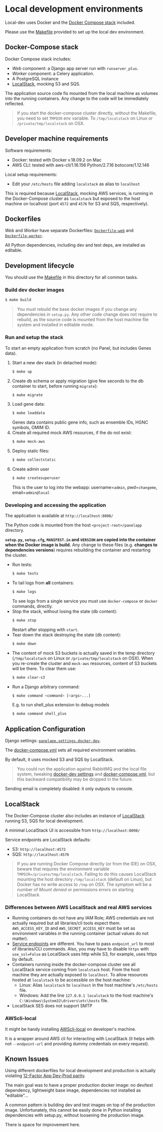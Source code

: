 # Local development environments

Local-dev uses Docker and the [Docker Compose stack](./docker-compose.yml) included.

Please use the [Makefile](./Makefile) provided to set up the local dev environment.

## Docker-Compose stack
 
Docker Compose stack includes:

* _Web_ component: a Django app server run with `runserver_plus`.
* _Worker_  component: a Celery application.
* A PostgreSQL instance
* [LocalStack](https://github.com/localstack/localstack), mocking S3 and SQS.
 
The application source code fis mounted from the local machine as volumes into the running containers.
Any change to the code will be immediately reflected.

> If you start the docker-compose cluster directly, without the Makefile, you need to set `TMPDIR` env variable. 
> To `/tmp/localstack` on Linux or `/private/tmp/localstack` on OSX.

## Developer machine requirements

Software requirements:

* Docker: tested with Docker v.18.09.2 on Mac
* AWS CLI: tested with aws-cli/1.16.156 Python/2.7.16 botocore/1.12.146

Local setup requirements:

* Edit your `/etc/hosts` file adding `localstack` as alias to `localhost`

This is required because [LocalStack](https://github.com/localstack/localstack), mocking AWS services, is running in
the Docker-Compose cluster as `localstack` but exposed to the host machine on localhost (port `4572` and `4576` for 
S3 and SQS, respectively).

## Dockerfiles

_Web_ and _Worker_ have separate Dockerfiles: [`Dockerfile-web`](./Dockerfile-web) and [`Dockerfile-worker`](./Dockerfile-worker).

All Python dependencies, including dev and test deps, are installed as editable.

## Development lifecycle

You should use the [Makefile](./Makefile) in this directory for all common tasks.


### Build dev docker images 

```bash
$ make build
```

> You must rebuild the base docker images if you change any dependencies in `setup.py`. 
> Any other code change does not require to rebuild, as the source code is mounted from the host machine file system
> and installed in editable mode.

### Run and setup the stack

To start an empty application from scratch (no Panel, but includes Genes data).

1. Start a new dev stack (in detached mode): 
    ```bash
    $ make up
    ```
2. Create db schema or apply migration (give few seconds to the db container to start, before running `migrate`): 
    ```bash
    $ make migrate
    ```
3. Load gene data: 
    ```bash
    $ make loaddata
    ```
    Genes data contains public gene info, such as ensemble IDs, HGNC symbols, OMIM ID.
4. Create all required mock AWS resources, if the do not exist:
    ```bash
    $ make mock-aws
    ```
5. Deploy static files:
    ```bash
    $ make collectstatic
    ```
6. Create admin user
    ```bash
    $ make createsuperuser
    ```
    This is the user to log into the webapp: username=`admin`, pwd=`changeme`, email=`admin@local`


### Developing and accessing the application

The application is available at `http://localhost:8080/`

The Python code is mounted from the host `<project-root>/panelapp` directory.  

**`setup.py`, `setup.cfg`, `MANIFEST.in` and `VERSION` are copied into the container when the Docker image is build.**
Any change to these files (e.g. **changes to dependencies versions**) requires rebuilding the container and restarting 
the cluster.

* Run tests:
    ```bash
    $ make tests
    ```
* To tail logs from **all** containers:
    ```bash
    $ make logs
    ```
    To see logs from a single service you must use `docker-compose` or `docker` commands, directly.
* Stop the stack, without losing the state (db content):
    ```bash
    $ make stop
    ```
    Restart after stopping with `start`.
* Tear down the stack destroying the state (db content):
    ```bash
    $ make down
    ```
* The content of mock S3 buckets is actually saved in the temp directory (`/tmp/localstack` on Linux or 
    `/private/tmp/localstack` on OSX). When you re-create the cluster and `mock-aws` resources, content of S3 buckets will 
    be there. To clear them use:
    ```bash
    $ make clear-s3
    ```
* Run a Django arbitrary command:
    ```bash
    $ make command <command> [<args>...]
    ```
    E.g. to run shell_plus extension to debug models
    ```bash
    $ make command shell_plus

    ```

## Application Configuration

Django settings: [`panelapp.settings.docker-dev`](../../panelapp/panelapp/settings/docker-dev.py).

The [docker-compose.yml](./docker-compose.yml) sets all required environment variables.

By default, it uses mocked S3 and SQS by LocalStack.

> You could run the application against RabbitMQ and the local file system, tweaking 
> [docker-dev settings](../../panelapp/panelapp/settings/docker-dev.py) and [docker-compose.yml](./docker-compose.yml),
> but this backward compatibility may be dropped in the future.

Sending email is completely disabled: it only outputs to console.

## LocalStack

The Docker-Compose cluster also includes an instance of [LocalStack](https://github.com/localstack/localstack) running 
S3, SQS for local development.

A minimal LocalStack UI is accessible from `http://localhost:8090/`

Service endpoints are LocalStack defaults:

* S3: `http://localhost:4572`
* SQS: `http://localhost:4576`


> If you are running Docker Compose directly (or from the IDE) on OSX, beware that requires the environment variable
> `TMPDIR=/private/tmp/localstack`. Failing to do this causes LocalStack mounting the host directory `/tmp/localstack` 
> (default on Linux), but Docker has no write access to `/tmp` on OSX. The symptom will be a number of *Mount denied* 
> or permissions errors on starting LocalStack.

### Differences between AWS LocalStack and real AWS services

* Running containers do not have any IAM Role; AWS credentials are not actually required but all libraries/cli tools 
    expect them. `AWS_ACCESS_KEY_ID` and `AWS_SECRET_ACCESS_KEY` must be set as environment variables in the running
    container (actual values do not matter).
* [Service endpoints](https://github.com/localstack/localstack#user-content-overview) are different. 
    You have to pass `endpoint_url` to most of libraries/CLI commands. Also, you may have to disable `https` with
    `use_ssl=False` as LocalStack uses http while S3, for example, uses https by default.
* Containers running inside the docker-compose cluster see all LocalStack service coming from `localstack` host. From the
    host machine they are actually exposed to `localhost`. To allow resources hosted at `localstack` to be accessible on the host machine:
  * Linux: Alias `localstack` to `localhost` in the host machine's `/etc/hosts` file.
  * Windows: Add the line `127.0.0.1 localstack` to the host machine's `C:\Windows\System32\drivers\etc\hosts` file.
* LocalStack SES does not support SMTP

### AWScli-local

It might be handy installing [AWScli-local](https://github.com/localstack/awscli-local) on developer's machine.

It is a wrapper around AWS cli for interacting with LocalStack (it helps with not `--endpoint-url` and providing dummy 
credentials on every request).

## Known Issues

Using different dockerfiles for local development and production is actually violating 
[12-Factor App Dev-Prod parity](https://12factor.net/dev-prod-parity).

The main goal was to have a proper production docker image: no dev/test dependency, lightweight base image, dependencies not 
installed as "editable"...
 
A common pattern is building dev and test images on top of the production image. Unfortunately, this cannot be easily done
in Python installing dependencies with setup.py, without loosening the production image.

There is space for improvement here.
